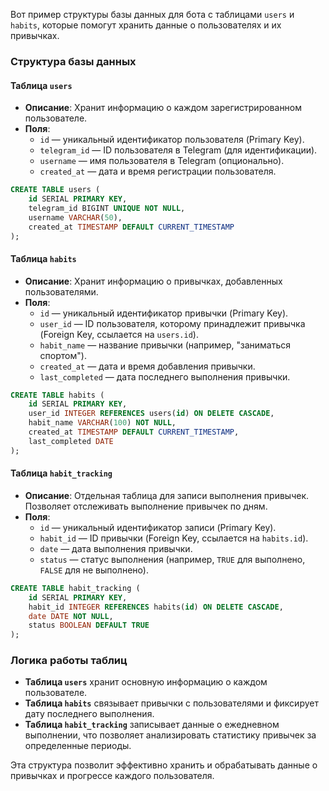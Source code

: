 Вот пример структуры базы данных для бота с таблицами `users` и `habits`, которые помогут хранить данные о пользователях и их привычках.

### Структура базы данных

#### Таблица `users`
   - **Описание**: Хранит информацию о каждом зарегистрированном пользователе.
   - **Поля**:
     - `id` — уникальный идентификатор пользователя (Primary Key).
     - `telegram_id` — ID пользователя в Telegram (для идентификации).
     - `username` — имя пользователя в Telegram (опционально).
     - `created_at` — дата и время регистрации пользователя.

   ```sql
   CREATE TABLE users (
       id SERIAL PRIMARY KEY,
       telegram_id BIGINT UNIQUE NOT NULL,
       username VARCHAR(50),
       created_at TIMESTAMP DEFAULT CURRENT_TIMESTAMP
   );
   ```

#### Таблица `habits`
   - **Описание**: Хранит информацию о привычках, добавленных пользователями.
   - **Поля**:
     - `id` — уникальный идентификатор привычки (Primary Key).
     - `user_id` — ID пользователя, которому принадлежит привычка (Foreign Key, ссылается на `users.id`).
     - `habit_name` — название привычки (например, "заниматься спортом").
     - `created_at` — дата и время добавления привычки.
     - `last_completed` — дата последнего выполнения привычки.
   
   ```sql
   CREATE TABLE habits (
       id SERIAL PRIMARY KEY,
       user_id INTEGER REFERENCES users(id) ON DELETE CASCADE,
       habit_name VARCHAR(100) NOT NULL,
       created_at TIMESTAMP DEFAULT CURRENT_TIMESTAMP,
       last_completed DATE
   );
   ```

#### Таблица `habit_tracking`
   - **Описание**: Отдельная таблица для записи выполнения привычек. Позволяет отслеживать выполнение привычек по дням.
   - **Поля**:
     - `id` — уникальный идентификатор записи (Primary Key).
     - `habit_id` — ID привычки (Foreign Key, ссылается на `habits.id`).
     - `date` — дата выполнения привычки.
     - `status` — статус выполнения (например, `TRUE` для выполнено, `FALSE` для не выполнено).

   ```sql
   CREATE TABLE habit_tracking (
       id SERIAL PRIMARY KEY,
       habit_id INTEGER REFERENCES habits(id) ON DELETE CASCADE,
       date DATE NOT NULL,
       status BOOLEAN DEFAULT TRUE
   );
   ```

### Логика работы таблиц

- **Таблица `users`** хранит основную информацию о каждом пользователе.
- **Таблица `habits`** связывает привычки с пользователями и фиксирует дату последнего выполнения.
- **Таблица `habit_tracking`** записывает данные о ежедневном выполнении, что позволяет анализировать статистику привычек за определенные периоды.

Эта структура позволит эффективно хранить и обрабатывать данные о привычках и прогрессе каждого пользователя.
